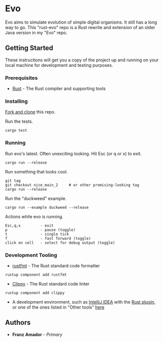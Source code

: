 # Evo

Evo aims to simulate evolution of simple digital organisms. It still has a long way to go. This "rust-evo" repo is a Rust rewrite and extension of an older Java version in my "Evo" repo.

## Getting Started

These instructions will get you a copy of the project up and running on your local machine for development and testing purposes.

### Prerequisites

* [Rust](https://www.rust-lang.org/tools/install) - The Rust compiler and supporting tools

### Installing

[Fork and clone](https://akrabat.com/the-beginners-guide-to-contributing-to-a-github-project/) this repo.

Run the tests.

```
cargo test
```

### Running

Run evo's latest. Often unexciting looking. Hit Esc (or q or x) to exit.

```
cargo run --release
```

Run something that looks cool.

```
git tag
git checkout nice_main_2     # or other promising-looking tag
cargo run --release
```

Run the "duckweed" example.

```
cargo run --example duckweed --release
```

Actions while evo is running.

```
Esc,q,x         - exit
p               - pause (toggle)
t               - single tick
f               - fast forward (toggle)
click on cell   - select for debug output (toggle)
```

### Development Tooling

* [rustfmt](https://github.com/rust-lang/rustfmt) - The Rust standard code formatter
```
rustup component add rustfmt
```

* [Clippy](https://github.com/rust-lang/rust-clippy) - The Rust standard code linter
```
rustup component add clippy
```

* A development environment, such as [IntelliJ IDEA](https://www.jetbrains.com/idea/download) with the [Rust plugin](https://intellij-rust.github.io/), or one of the ones listed in "Other tools" [here](https://www.rust-lang.org/learn/get-started)

## Authors

* **Franz Amador** - *Primary*
